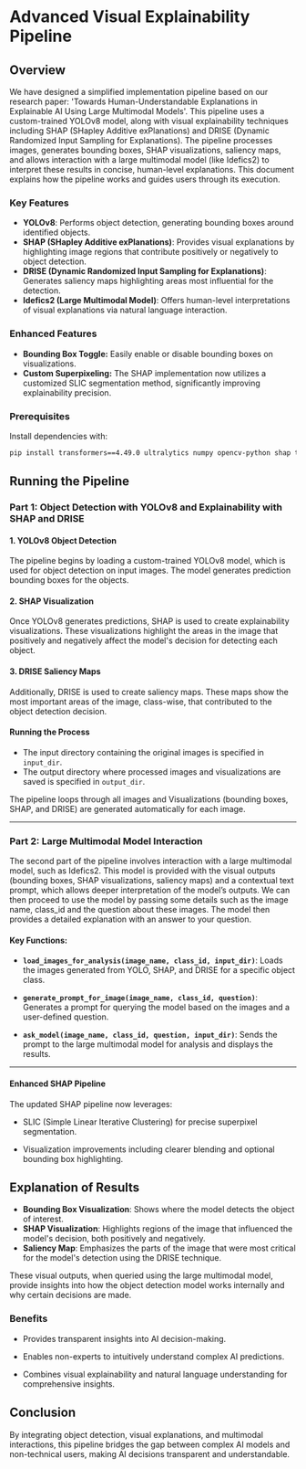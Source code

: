 # Advanced Visual Explainability Pipeline


## Overview

We have designed a simplified implementation pipeline based on our research paper: 'Towards Human-Understandable Explanations in Explainable AI Using Large Multimodal Models'. This pipeline uses a custom-trained YOLOv8 model, along with visual explainability techniques including SHAP (SHapley Additive exPlanations) and DRISE (Dynamic Randomized Input Sampling for Explanations). The pipeline processes images, generates bounding boxes, SHAP visualizations, saliency maps, and allows interaction with a large multimodal model (like Idefics2) to interpret these results in concise, human-level explanations. This document explains how the pipeline works and guides users through its execution.


### Key Features
- **YOLOv8**: Performs object detection, generating bounding boxes around identified objects.
- **SHAP (SHapley Additive exPlanations)**: Provides visual explanations by highlighting image regions that contribute positively or negatively to object detection.
- **DRISE (Dynamic Randomized Input Sampling for Explanations)**: Generates saliency maps highlighting areas most influential for the detection.
- **Idefics2 (Large Multimodal Model)**: Offers human-level interpretations of visual explanations via natural language interaction.


### Enhanced Features

- **Bounding Box Toggle:** Easily enable or disable bounding boxes on visualizations.
- **Custom Superpixeling:** The SHAP implementation now utilizes a customized SLIC segmentation method, significantly improving explainability precision.


### Prerequisites
Install dependencies with:
```bash
pip install transformers==4.49.0 ultralytics numpy opencv-python shap torch torchvision torchaudio flash-attn bitsandbytes accelerate
```

## Running the Pipeline

### Part 1: Object Detection with YOLOv8 and Explainability with SHAP and DRISE

#### 1. YOLOv8 Object Detection

The pipeline begins by loading a custom-trained YOLOv8 model, which is used for object detection on input images. The model generates prediction bounding boxes for the objects.

#### 2. SHAP Visualization

Once YOLOv8 generates predictions, SHAP is used to create explainability visualizations. These visualizations highlight the areas in the image that positively and negatively affect the model's decision for detecting each object.

#### 3. DRISE Saliency Maps

Additionally, DRISE is used to create saliency maps. These maps show the most important areas of the image, class-wise, that contributed to the object detection decision.

#### Running the Process

- The input directory containing the original images is specified in `input_dir`.
- The output directory where processed images and visualizations are saved is specified in `output_dir`.

The pipeline loops through all images and Visualizations (bounding boxes, SHAP, and DRISE) are generated automatically for each image.


---
### Part 2: Large Multimodal Model Interaction

The second part of the pipeline involves interaction with a large multimodal model, such as Idefics2. This model is provided with the visual outputs (bounding boxes, SHAP visualizations, saliency maps) and a contextual text prompt, which allows deeper interpretation of the model’s outputs. We can then proceed to use the model by passing some details such as the image name, class_id and the question about these images. The model then provides a detailed explanation with an answer to your question. 

#### Key Functions:

- **`load_images_for_analysis(image_name, class_id, input_dir)`**:
  Loads the images generated from YOLO, SHAP, and DRISE for a specific object class.

- **`generate_prompt_for_image(image_name, class_id, question)`**:
  Generates a prompt for querying the model based on the images and a user-defined question.

- **`ask_model(image_name, class_id, question, input_dir)`**:
  Sends the prompt to the large multimodal model for analysis and displays the results.

---
#### Enhanced SHAP Pipeline
The updated SHAP pipeline now leverages:

- SLIC (Simple Linear Iterative Clustering) for precise superpixel segmentation.

- Visualization improvements including clearer blending and optional bounding box highlighting.

## Explanation of Results

- **Bounding Box Visualization**: Shows where the model detects the object of interest.
- **SHAP Visualization**: Highlights regions of the image that influenced the model's decision, both positively and negatively.
- **Saliency Map**: Emphasizes the parts of the image that were most critical for the model's detection using the DRISE technique.

These visual outputs, when queried using the large multimodal model, provide insights into how the object detection model works internally and why certain decisions are made.

### Benefits

- Provides transparent insights into AI decision-making.

- Enables non-experts to intuitively understand complex AI predictions.

- Combines visual explainability and natural language understanding for comprehensive insights.


## Conclusion
By integrating object detection, visual explanations, and multimodal interactions, this pipeline bridges the gap between complex AI models and non-technical users, making AI decisions transparent and understandable.
